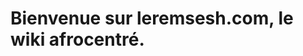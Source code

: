 <!-- TITLE: Leremsesh -->
<!-- SUBTITLE: Page d'acceuil -->


# Bienvenue sur leremsesh.com, le wiki afrocentré.